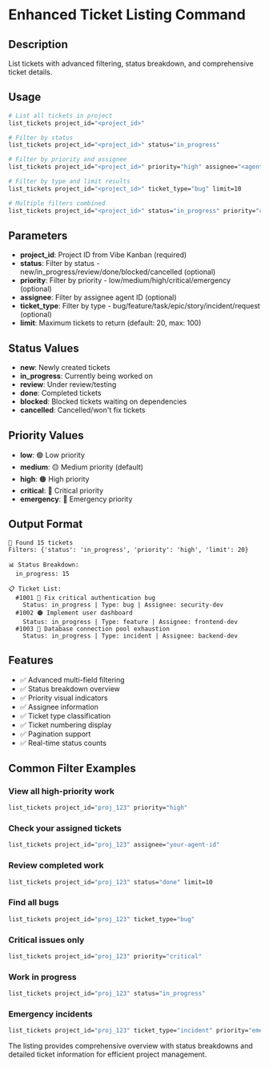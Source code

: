 # Enhanced Ticket Listing Command

## Description
List tickets with advanced filtering, status breakdown, and comprehensive ticket details.

## Usage
```bash
# List all tickets in project
list_tickets project_id="<project_id>"

# Filter by status
list_tickets project_id="<project_id>" status="in_progress"

# Filter by priority and assignee
list_tickets project_id="<project_id>" priority="high" assignee="<agent_id>"

# Filter by type and limit results
list_tickets project_id="<project_id>" ticket_type="bug" limit=10

# Multiple filters combined
list_tickets project_id="<project_id>" status="in_progress" priority="critical" ticket_type="bug" limit=5
```

## Parameters
- **project_id**: Project ID from Vibe Kanban (required)
- **status**: Filter by status - new/in_progress/review/done/blocked/cancelled (optional)
- **priority**: Filter by priority - low/medium/high/critical/emergency (optional)
- **assignee**: Filter by assignee agent ID (optional)
- **ticket_type**: Filter by type - bug/feature/task/epic/story/incident/request (optional)
- **limit**: Maximum tickets to return (default: 20, max: 100)

## Status Values
- **new**: Newly created tickets
- **in_progress**: Currently being worked on
- **review**: Under review/testing
- **done**: Completed tickets
- **blocked**: Blocked tickets waiting on dependencies
- **cancelled**: Cancelled/won't fix tickets

## Priority Values
- **low**: 🟢 Low priority
- **medium**: 🟡 Medium priority (default)
- **high**: 🟠 High priority
- **critical**: 🔴 Critical priority
- **emergency**: 🚨 Emergency priority

## Output Format
```
🎫 Found 15 tickets
Filters: {'status': 'in_progress', 'priority': 'high', 'limit': 20}

📊 Status Breakdown:
  in_progress: 15

📋 Ticket List:
  #1001 🔴 Fix critical authentication bug
    Status: in_progress | Type: bug | Assignee: security-dev
  #1002 🟠 Implement user dashboard
    Status: in_progress | Type: feature | Assignee: frontend-dev
  #1003 🚨 Database connection pool exhaustion
    Status: in_progress | Type: incident | Assignee: backend-dev
```

## Features
- ✅ Advanced multi-field filtering
- ✅ Status breakdown overview
- ✅ Priority visual indicators
- ✅ Assignee information
- ✅ Ticket type classification
- ✅ Ticket numbering display
- ✅ Pagination support
- ✅ Real-time status counts

## Common Filter Examples

### View all high-priority work
```bash
list_tickets project_id="proj_123" priority="high"
```

### Check your assigned tickets
```bash
list_tickets project_id="proj_123" assignee="your-agent-id"
```

### Review completed work
```bash
list_tickets project_id="proj_123" status="done" limit=10
```

### Find all bugs
```bash
list_tickets project_id="proj_123" ticket_type="bug"
```

### Critical issues only
```bash
list_tickets project_id="proj_123" priority="critical"
```

### Work in progress
```bash
list_tickets project_id="proj_123" status="in_progress"
```

### Emergency incidents
```bash
list_tickets project_id="proj_123" ticket_type="incident" priority="emergency"
```

The listing provides comprehensive overview with status breakdowns and detailed ticket information for efficient project management.